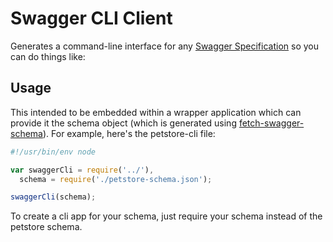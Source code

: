 # Swagger CLI Client

Generates a command-line interface for any 
[Swagger Specification](https://github.com/wordnik/swagger-spec/blob/master/versions/1.2.md) so you can do things like:


## Usage
This intended to be embedded within a wrapper application which can provide it the schema object (which is generated using [fetch-swagger-schema](https://github.com/signalfuse/fetch-swagger-schema)). For example, here's the petstore-cli file:

```javascript
#!/usr/bin/env node

var swaggerCli = require('../'),
  schema = require('./petstore-schema.json');

swaggerCli(schema);
```

To create a cli app for your schema, just require your schema instead of the petstore schema.
